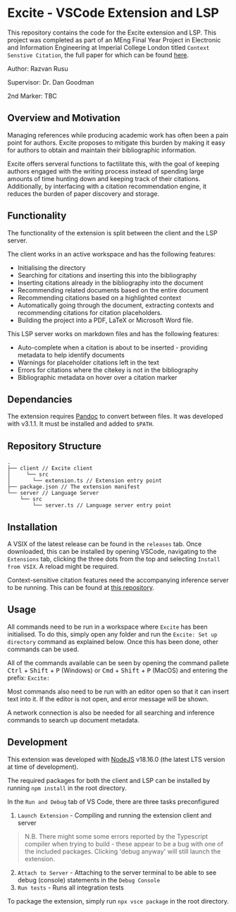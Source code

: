 # Excite - VSCode Extension and LSP

This repository contains the code for the Excite extension and LSP. This project was completed as part of an MEng Final Year Project in Electronic and Information Engineering at Imperial College London titled `Context Senstive Citation`, the full paper for which can be found [here]().

Author: Razvan Rusu

Supervisor: Dr. Dan Goodman

2nd Marker: TBC

## Overview and Motivation

Managing references while producing academic work has often been a pain point for authors. Excite proposes to mitigate this burden by making it easy for authors to obtain and maintain their bibliographic information.

Excite offers serveral functions to factilitate this, with the goal of keeping authors engaged with the writing process instead of spending large amounts of time hunting down and keeping track of their citations. Additionally, by interfacing with a citation recommendation engine, it reduces the burden of paper discovery and storage.

## Functionality

The functionality of the extension is split between the client and the LSP server.

The client works in an active workspace and has the following features:
- Initialising the directory
- Searching for citations and inserting this into the bibliography
- Inserting citations already in the bibliography into the document 
- Recommending related documents based on the entire document
- Recommending citations based on a highlighted context
- Automatically going through the document, extracting contexts and recommending citations for citation placeholders.
- Building the project into a PDF, LaTeX or Microsoft Word file. 

This LSP server works on markdown files and has the following features:
- Auto-complete when a citation is about to be inserted - providing metadata to help identify documents 
- Warnings for placeholder citations left in the text
- Errors for citations where the citekey is not in the bibliography
- Bibliographic metadata on hover over a citation marker

## Dependancies

The extension requires [Pandoc](https://pandoc.org/) to convert between files. It was developed with v3.1.1. It must be installed and added to `$PATH`.

## Repository Structure
```
.
├── client // Excite client
│     └── src
│       └── extension.ts // Extension entry point
├── package.json // The extension manifest
└── server // Language Server
    └── src
        └── server.ts // Language server entry point
```

## Installation 

A VSIX of the latest release can be found in the `releases` tab. Once downloaded, this can be installed by opening VSCode, navigating to the `Extensions` tab, clicking the three dots from the top and selecting `Install from VSIX`. A reload might be required.

Context-sensitive citation features need the accompanying inference server to be running. This can be found at [this repository]().

## Usage

All commands need to be run in a workspace where `Excite` has been initialised. To do this, simply open any folder and run the `Excite: Set up directory` command as explained below. Once this has been done, other commands can be used. 

All of the commands available can be seen by opening the command pallete <kbd>Ctrl</kbd> + <kbd>Shift</kbd> + <kbd>P</kbd> (Windows) or <kbd>Cmd</kbd> + <kbd>Shift</kbd> + <kbd>P</kbd> (MacOS) and entering the prefix: `Excite:`

Most commands also need to be run with an editor open so that it can insert text into it. If the editor is not open, and error message will be shown.

A network connection is also be needed for all searching and inference commands to search up document metadata.

## Development

This extension was developed with [NodeJS](https://nodejs.org/) v18.16.0 (the latest LTS version at time of development). 

The required packages for both the client and LSP can be installed by running `npm install` in the root directory.

In the `Run and Debug` tab of VS Code, there are three tasks preconfigured
1. `Launch Extension` - Compiling and running the extension client and server
> N.B. There might some some errors reported by the Typescript compiler when trying to build - these appear to be a bug with one of the included packages. Clicking 'debug anyway' will still launch the extension.
2. `Attach to Server` - Attaching to the server terminal to be able to see debug (console) statements in the `Debug Console`
3. `Run tests` - Runs all integration tests

To package the extension, simply run `npx vsce package` in the root directory.